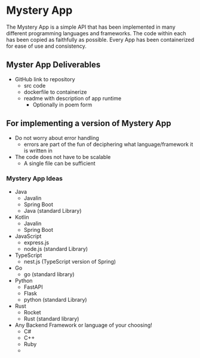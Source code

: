 # Mystery App
The Mystery App is a simple API that has been implemented in many different programming languages and frameworks. The code within each has been copied as faithfully as possible. Every App has been containerized for ease of use and consistency. 

## Myster App Deliverables
- GitHub link to repository
  - src code
  - dockerfile to containerize
  - readme with description of app runtime
    - Optionally in poem form


## For implementing a version of Mystery App
- Do not worry about error handling
  - errors are part of the fun of deciphering what language/framework it is written in
- The code does not have to be scalable
  - A single file can be sufficient

### Mystery App Ideas
- Java
  - Javalin
  - Spring Boot 
  - Java (standard Library)
- Kotlin
  - Javalin
  - Spring Boot
- JavaScript
  - express.js
  - node.js (standard Library)
- TypeScript
  - nest.js (TypeScript version of Spring)
- Go
  - go (standard library)
- Python
  - FastAPI
  - Flask
  - python (standard Library)
- Rust
  - Rocket
  - Rust (standard library)
- Any Backend Framework or language of your choosing!
  - C# 
  - C++
  - Ruby
  - 